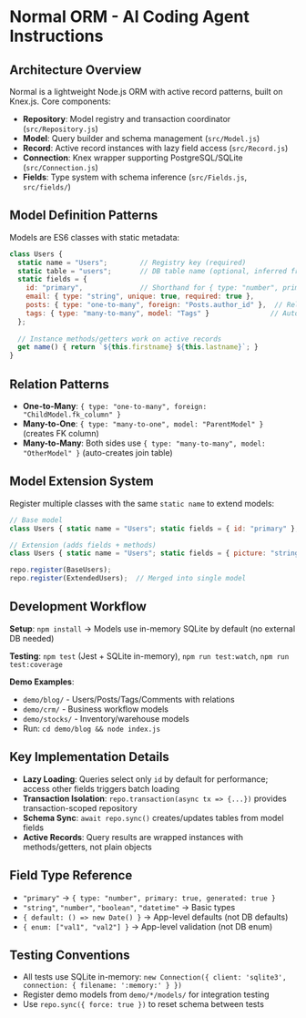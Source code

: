 # Normal ORM - AI Coding Agent Instructions

## Architecture Overview

Normal is a lightweight Node.js ORM with active record patterns, built on Knex.js. Core components:

- **Repository**: Model registry and transaction coordinator (`src/Repository.js`)
- **Model**: Query builder and schema management (`src/Model.js`) 
- **Record**: Active record instances with lazy field access (`src/Record.js`)
- **Connection**: Knex wrapper supporting PostgreSQL/SQLite (`src/Connection.js`)
- **Fields**: Type system with schema inference (`src/Fields.js`, `src/fields/`)

## Model Definition Patterns

Models are ES6 classes with static metadata:

```javascript
class Users {
  static name = "Users";        // Registry key (required)
  static table = "users";       // DB table name (optional, inferred from name)
  static fields = {
    id: "primary",              // Shorthand for { type: "number", primary: true, generated: true }
    email: { type: "string", unique: true, required: true },
    posts: { type: "one-to-many", foreign: "Posts.author_id" },  // Relations
    tags: { type: "many-to-many", model: "Tags" }               // Auto-creates join table
  };
  
  // Instance methods/getters work on active records
  get name() { return `${this.firstname} ${this.lastname}`; }
}
```

## Relation Patterns

- **One-to-Many**: `{ type: "one-to-many", foreign: "ChildModel.fk_column" }`
- **Many-to-One**: `{ type: "many-to-one", model: "ParentModel" }` (creates FK column)
- **Many-to-Many**: Both sides use `{ type: "many-to-many", model: "OtherModel" }` (auto-creates join table)

## Model Extension System

Register multiple classes with the same `static name` to extend models:

```javascript
// Base model
class Users { static name = "Users"; static fields = { id: "primary" }; }

// Extension (adds fields + methods)
class Users { static name = "Users"; static fields = { picture: "string" }; get profileUrl() {...} }

repo.register(BaseUsers);
repo.register(ExtendedUsers);  // Merged into single model
```

## Development Workflow

**Setup**: `npm install` → Models use in-memory SQLite by default (no external DB needed)

**Testing**: `npm test` (Jest + SQLite in-memory), `npm run test:watch`, `npm run test:coverage`

**Demo Examples**: 
- `demo/blog/` - Users/Posts/Tags/Comments with relations
- `demo/crm/` - Business workflow models  
- `demo/stocks/` - Inventory/warehouse models
- Run: `cd demo/blog && node index.js`

## Key Implementation Details

- **Lazy Loading**: Queries select only `id` by default for performance; access other fields triggers batch loading
- **Transaction Isolation**: `repo.transaction(async tx => {...})` provides transaction-scoped repository
- **Schema Sync**: `await repo.sync()` creates/updates tables from model fields
- **Active Records**: Query results are wrapped instances with methods/getters, not plain objects

## Field Type Reference

- `"primary"` → `{ type: "number", primary: true, generated: true }`
- `"string"`, `"number"`, `"boolean"`, `"datetime"` → Basic types
- `{ default: () => new Date() }` → App-level defaults (not DB defaults)
- `{ enum: ["val1", "val2"] }` → App-level validation (not DB enum)

## Testing Conventions

- All tests use SQLite in-memory: `new Connection({ client: 'sqlite3', connection: { filename: ':memory:' } })`
- Register demo models from `demo/*/models/` for integration testing
- Use `repo.sync({ force: true })` to reset schema between tests